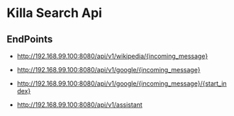 # Killa Search Api

EndPoints
---------

* http://192.168.99.100:8080/api/v1/wikipedia/{incoming_message}
* http://192.168.99.100:8080/api/v1/google/{incoming_message}
* http://192.168.99.100:8080/api/v1/google/{incoming_message}/{start_index}

* http://192.168.99.100:8080/api/v1/assistant
